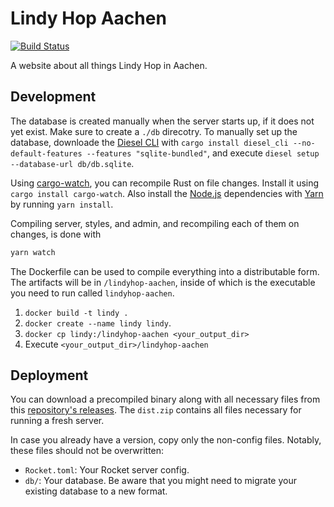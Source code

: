 # Lindy Hop Aachen

[![Build Status](https://travis-ci.com/Y0hy0h/lindyhop-aachen.svg?branch=master)](https://travis-ci.com/Y0hy0h/lindyhop-aachen)

A website about all things Lindy Hop in Aachen.

## Development
The database is created manually when the server starts up, if it does not yet exist. Make sure to create a `./db` direcotry. To manually set up the database, downloade the [Diesel CLI] with `cargo install diesel_cli --no-default-features --features "sqlite-bundled"`, and execute `diesel setup --database-url db/db.sqlite`.

Using [cargo-watch], you can recompile Rust on file changes. Install it using `cargo install cargo-watch`. Also install the [Node.js] dependencies with [Yarn] by running `yarn install`.

Compiling server, styles, and admin, and recompiling each of them on changes, is done with
```bash
yarn watch
```

The Dockerfile can be used to compile everything into a distributable form. The artifacts will be in `/lindyhop-aachen`, inside of which is the executable you need to run called `lindyhop-aachen`.

1. `docker build -t lindy .`
2. `docker create --name lindy lindy`.
3. `docker cp lindy:/lindyhop-aachen <your_output_dir>`
3. Execute `<your_output_dir>/lindyhop-aachen`

## Deployment
You can download a precompiled binary along with all necessary files from this [repository's releases](./releases). The `dist.zip` contains all files necessary for running a fresh server.

In case you already have a version, copy only the non-config files. Notably, these files should not be overwritten:
- `Rocket.toml`: Your Rocket server config.
- `db/`: Your database. Be aware that you might need to migrate your existing database to a new format.

[cargo-watch]: https://github.com/passcod/cargo-watch
[Node.js]: https://nodejs.org/en/
[Yarn]: https://yarnpkg.com/lang/en/
[Diesel CLI]: https://github.com/diesel-rs/diesel/tree/master/diesel_cli#installation
